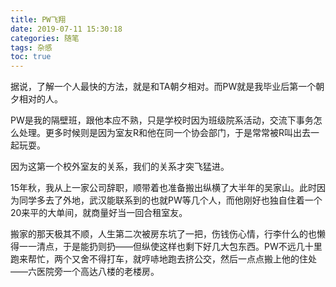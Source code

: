 ```yaml
---
title: PW飞翔
date: 2019-07-11 15:30:18
categories: 随笔
tags: 杂感
toc: true
---
```

据说，了解一个人最快的方法，就是和TA朝夕相对。而PW就是我毕业后第一个朝夕相对的人。

PW是我的隔壁班，跟他本应不熟，只是学校时因为班级院系活动，交流下事务怎么处理。更多时候则是因为室友R和他在同一个协会部门，于是常常被R叫出去一起玩耍。

因为这第一个校外室友的关系，我们的关系才突飞猛进。

15年秋，我从上一家公司辞职，顺带着也准备搬出纵横了大半年的吴家山。此时因为同学多去了外地，武汉能联系到的也就PW等几个人，而他刚好也独自住着一个20来平的大单间，就商量好当一回合租室友。

搬家的那天极其不顺，人生第二次被房东坑了一把，伤钱伤心情，行李什么的也懒得一一清点，于是能扔则扔——但纵使这样也剩下好几大包东西。PW不远几十里跑来帮忙，两个又舍不得打车，就哼哧地跑去挤公交，然后一点点搬上他的住处——六医院旁一个高达八楼的老楼房。


